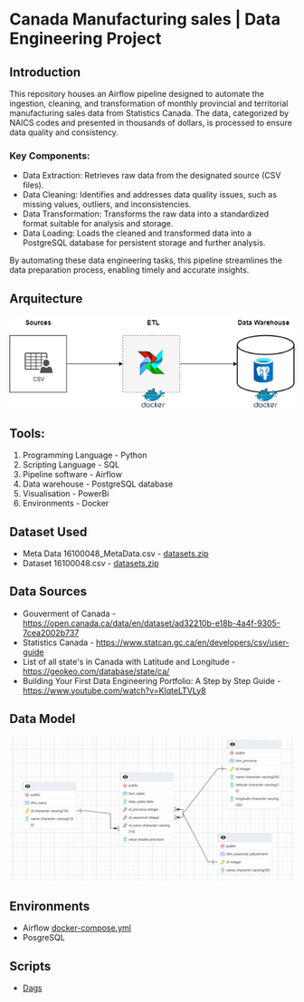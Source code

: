 # Canada Manufacturing sales | Data Engineering Project

## Introduction

This repository houses an Airflow pipeline designed to automate the ingestion, cleaning, and transformation of monthly provincial and territorial manufacturing sales data from Statistics Canada. The data, categorized by NAICS codes and presented in thousands of dollars, is processed to ensure data quality and consistency.

### Key Components:

*  Data Extraction: Retrieves raw data from the designated source (CSV files).
*  Data Cleaning: Identifies and addresses data quality issues, such as missing values, outliers, and inconsistencies.
*  Data Transformation: Transforms the raw data into a standardized format suitable for analysis and storage.
*  Data Loading: Loads the cleaned and transformed data into a PostgreSQL database for persistent storage and further analysis.

By automating these data engineering tasks, this pipeline streamlines the data preparation process, enabling timely and accurate insights.


## Arquitecture
![Arquitecture](Arquitecture/Arquitecture.png)


## Tools:
1.  Programming Language - Python
2.  Scripting Language - SQL
3.  Pipeline software - Airflow
4.  Data warehouse - PostgreSQL database
5.  Visualisation - PowerBi
6.  Environments - Docker

## Dataset Used
*  Meta Data 16100048_MetaData.csv - [datasets.zip](Datasets/datasets.zip)
*  Dataset 16100048.csv - [datasets.zip](Datasets/datasets.zip)

## Data Sources

-  Gouverment of Canada - https://open.canada.ca/data/en/dataset/ad32210b-e18b-4a4f-9305-7cea2002b737
-  Statistics Canada - https://www.statcan.gc.ca/en/developers/csv/user-guide
-  List of all state's in Canada with Latitude and Longitude - https://geokeo.com/database/state/ca/
-  Building Your First Data Engineering Portfolio: A Step by Step Guide - https://www.youtube.com/watch?v=KIqteLTVLy8

## Data Model
![DataModel](/Data_model/data_model.png)


## Environments
*  Airflow [docker-compose.yml](Docker/docker_compose_airflow/docker-compose.yml)
*  PosgreSQL 

## Scripts

*  [Dags](Docker/docker_compose_airflow/dags/)



